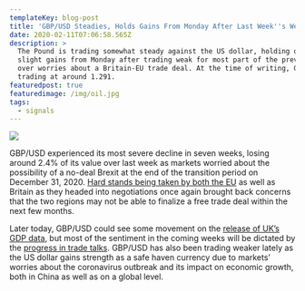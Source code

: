 ```yaml
---
templateKey: blog-post
title: 'GBP/USD Steadies, Holds Gains From Monday After Last Week''s Weakness'
date: 2020-02-11T07:06:58.565Z
description: >
  The Pound is trading somewhat steady against the US dollar, holding on to its
  slight gains from Monday after trading weak for most part of the previous week
  over worries about a Britain-EU trade deal. At the time of writing, GBP/USD is
  trading at around 1.291.
featuredpost: true
featuredimage: /img/oil.jpg
tags:
  - signals
---
```

![](https://fxlmwpmedia.s3.amazonaws.com/wp-content/uploads/2020/02/11060623/GBPUSD-11-02-2020-852x485.png)

GBP/USD experienced its most severe decline in seven weeks, losing around 2.4% of its value over last week as markets worried about the possibility of a no-deal Brexit at the end of the transition period on December 31, 2020. [Hard stands being taken by both the EU](https://www.bloomberg.com/news/articles/2020-02-10/eu-toughens-negotiating-demands-before-brexit-trade-talks-start) as well as Britain as they headed into negotiations once again brought back concerns that the two regions may not be able to finalize a free trade deal within the next few months.

Later today, GBP/USD could see some movement on the [release of UK’s GDP data](https://www.fxleaders.com/economic-calendar/gdp-qoq-uk), but most of the sentiment in the coming weeks will be dictated by the [progress in trade talks](https://www.huffingtonpost.co.uk/entry/boris-johnson-brexit-trade-deal-academics-survey_uk_5e402fbcc5b6bb0ffc12d2b0). GBP/USD has also been trading weaker lately as the US dollar gains strength as a safe haven currency due to markets’ worries about the coronavirus outbreak and its impact on economic growth, both in China as well as on a global level.

